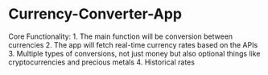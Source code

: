 # Currency-Converter-App
 Core Functionality:  1. The main function will be conversion between currencies  2. The app will fetch real-time currency rates based on the APIs
 3. Multiple types of conversions, not just money but also optional things like cryptocurrencies and precious metals  4.  Historical rates
